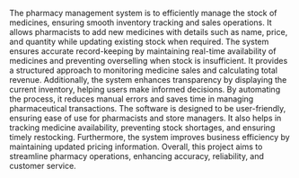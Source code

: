  The pharmacy management system is to efficiently manage the stock of medicines, ensuring smooth inventory tracking and sales operations.
 It allows pharmacists to add new medicines with details such as name, price, and quantity while updating existing stock when required.
 The system ensures accurate record-keeping by maintaining real-time availability of medicines and preventing overselling when stock is insufficient. It provides a structured approach to monitoring medicine sales and calculating total revenue. Additionally, the system 
enhances transparency by displaying the current inventory, helping users make informed decisions. By automating the process, it reduces 
manual errors and saves time in managing pharmaceutical transactions. The software is designed to be user-friendly, ensuring ease of use
for pharmacists and store managers. It also helps in tracking medicine availability, preventing stock shortages, and ensuring timely restocking. Furthermore, the system improves business efficiency by maintaining updated pricing information. Overall, this project aims 
to streamline pharmacy operations, enhancing accuracy, reliability, and customer service.